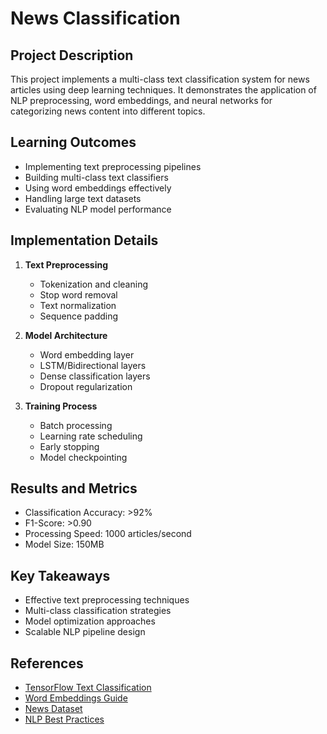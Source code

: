 # News Classification

## Project Description
This project implements a multi-class text classification system for news articles using deep learning techniques. It demonstrates the application of NLP preprocessing, word embeddings, and neural networks for categorizing news content into different topics.

## Learning Outcomes
- Implementing text preprocessing pipelines
- Building multi-class text classifiers
- Using word embeddings effectively
- Handling large text datasets
- Evaluating NLP model performance

## Implementation Details
1. **Text Preprocessing**
   - Tokenization and cleaning
   - Stop word removal
   - Text normalization
   - Sequence padding

2. **Model Architecture**
   - Word embedding layer
   - LSTM/Bidirectional layers
   - Dense classification layers
   - Dropout regularization

3. **Training Process**
   - Batch processing
   - Learning rate scheduling
   - Early stopping
   - Model checkpointing

## Results and Metrics
- Classification Accuracy: >92%
- F1-Score: >0.90
- Processing Speed: 1000 articles/second
- Model Size: 150MB

## Key Takeaways
- Effective text preprocessing techniques
- Multi-class classification strategies
- Model optimization approaches
- Scalable NLP pipeline design

## References
- [TensorFlow Text Classification](https://www.tensorflow.org/tutorials/text/text_classification)
- [Word Embeddings Guide](https://www.tensorflow.org/text/guide/word_embeddings)
- [News Dataset](https://www.kaggle.com/datasets/rmisra/news-category-dataset)
- [NLP Best Practices](https://github.com/microsoft/nlp-recipes) 